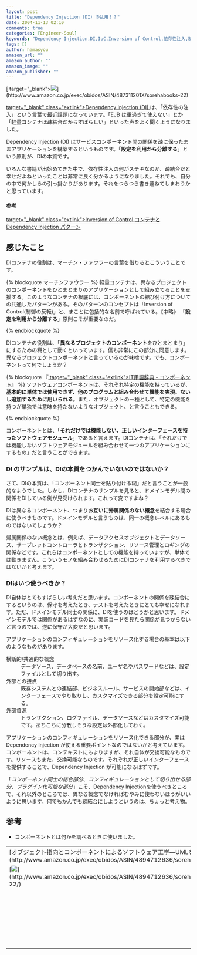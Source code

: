 ```yaml
---
layout: post
title: "Dependency Injection (DI) の乱用！？"
date: 2004-11-13 02:10
comments: true
categories: [Engineer-Soul]
keywords: "Dependency Injection,DI,IoC,Inversion of Control,依存性注入,制御の反転,乱用"
tags: []
author: hamasyou
amazon_url: ""
amazon_author: ""
amazon_image: ""
amazon_publisher: ""
---
```


<p>
[ target="_blank"><img src="http://images-jp.amazon.com/images/P/487311201X.09.MZZZZZZZ.jpg" border="0" />](http://www.amazon.co.jp/exec/obidos/ASIN/487311201X/sorehabooks-22)
</p>

[ target="_blank" class="extlink">Dependency Injection (DI) ](http://www.kakutani.com/trans/fowler/injection.html)は、「依存性の注入」という言葉で最近話題になっています。「EJB は重過ぎて使えない」とか「軽量コンテナは疎結合だからすばらしい」といった声をよく聞くようになりました。

Dependency Injection (DI) はサービスコンポーネント間の関係を疎に保ったままアプリケーションを構築するというものです。「<b>設定を利用から分離する</b>」という原則が、DIの本質です。

いろんな書籍が出始めてきた中で、依存性注入の何がステキなのか、疎結合だと幸せだよねといったことは非常に良く分かるようになりました。それでも、自分の中で何かしらの引っ掛かりがあります。それをつらつら書き連ねてしまおうかと思っています。

<section>

<h4>参考</h4>

[ target="_blank" class="extlink">Inversion of Control コンテナと Dependency Injection パターン](http://www.kakutani.com/trans/fowler/injection.html)

</section>


<!-- more -->

<h2>感じたこと</h2>

DIコンテナの役割は、マーチン・ファウラーの言葉を借りるとこういうことです。 

{% blockquote マーチンファウラー %}
軽量コンテナは、異なるプロジェクトのコンポーネントをひとまとまりのアプリケーションとして組み立てることを支援する。このようなコンテナの根底には、コンポーネントの結び付け方についての共通したパターンがある。そのパターンのコンセプトは「Inversion of Control(制御の反転)」と、まことに包括的な名前で呼ばれている。《中略》 「<b>設定を利用から分離する</b>」原則こそが重要なのだ。


{% endblockquote %}

DIコンテナの役割は、「<b>異なるプロジェクトのコンポーネント</b>をひとまとまり」にするための糊として動くといっています。僕も非常にこの部分に同意します。異なるプロジェクトコンポーネントと言っているのが味噌です。でも、コンポーネントって何でしょうか？

{% blockquote 『[ target="_blank" class="extlink">IT用語辞典 - コンポーネント](http://e-words.jp/w/E382B3E383B3E3839DE383BCE3838DE383B3E38388.html)』 %}
ソフトウェアコンポーネントは、それぞれ特定の機能を持っているが、<b>基本的に単体では使用できず、他のプログラムと組み合わせて機能を実現、ないし追加するために用いられる</b>。また、オブジェクトの一種として、特定の機能を持つが単独では意味を持たないようなオブジェクト、と言うこともできる。


{% endblockquote %}

コンポーネントとは、「<b>それだけでは機能しない、正しいインターフェースを持ったソフトウェアモジュール</b>」であると言えます。DIコンテナは、「それだけでは機能しないソフトウェアモジュールを組み合わせて一つのアプリケーションにするもの」だと言うことができます。

<h3>DI のサンプルは、DIの本質をつかんでいないのではないか？</h3>

さて、DIの本質は、「コンポーネント同士を貼り付ける糊」だと言うことが一般的なようでした。しかし、DIコンテナのサンプルを見ると、ドメインモデル間の関係をDIしている例が見受けられます。これって変ですよね？

DIは異なるコンポーネント、つまり<strong>お互いに帰属関係のない概念</strong>を結合する場合に使うべきものです。ドメインモデルと言うものは、同一の概念レベルにあるものではないでしょうか？

帰属関係のない概念とは、例えば、データアクセスオブジェクトとデータソース、サーブレットコントローラとトランザクション、リソース管理とロギングの関係などです。これらはコンポーネントとしての機能を持っていますが、単体では動きません。こういうモノを組み合わせるためにDIコンテナを利用するべきではないかと考えます。

<h3>DIはいつ使うべきか？</h3>

DI自体はとてもすばらしい考えだと思います。コンポーネントの関係を疎結合にするというのは、保守を考えたとき、テストを考えたときにとても幸せになれます。ただ、ドメインモデル同士の関係に、DIを使うのはどうかと思います。ドメインモデルでは関係があるはずなのに、実装コードを見たら関係が見つからないと言うのでは、逆に保守が大変だと思います。

アプリケーションのコンフィギュレーションをリソース化する場合の基本は以下のようなものがあります。

<dl>
<dt>横断的/共通的な概念</dt><dd>データソース、データベースの名前、ユーザ名やパスワードなどは、設定ファイルとして切り出す。</dd>
<dt>外部との接点</dt><dd>既存システムとの連結部、ビジネスルール、サービスの開始部などは、インターフェースでやり取りし、カスタマイズできる部分を設定可能にする。</dd>
<dt>外部資源</dt><dd>トランザクション、ログファイル、データソースなどはカスタマイズ可能です。あちこちに分散しそうな設定は外部化しておく。</dd>
</dl>

アプリケーションのコンフィギュレーションをリソース化できる部分が、実はDependency Injection が使える重要ポイントなのではないかと考えています。コンポーネントは、コンテキストにもよりますが、それ自体が交換可能なものです。リソースもまた、交換可能なものです。それぞれが正しいインターフェースを提供することで、Dependency Injection が可能になるはずです。

「<em>コンポーネント同士の結合部分、コンフィギュレーションとして切り出せる部分、プラグイン化可能な部分</em>」こそ、Dependency Injectionを使うべきところで、それ以外のところでは、異なる概念でなければむやみに使わないほうがいいように思います。何でもかんでも疎結合にしようというのは、ちょっと考え物。

<h2>参考</h2>

+ コンポーネントとは何かを調べるときに使いました。
<div class="rakuten"><table width="400" border="0" cellpadding="5"><tr><td colspan="2">[オブジェクト指向とコンポーネントによるソフトウェア工学―UMLを使って](http://www.amazon.co.jp/exec/obidos/ASIN/4894712636/sorehabooks-22/)</td></tr><tr><td valign="top">[<img src="http://images-jp.amazon.com/images/P/4894712636.09.MZZZZZZZ.jpg"   border="0" />](http://www.amazon.co.jp/exec/obidos/ASIN/4894712636/sorehabooks-22/)</td><td valign="top"><font size="-1">ペルディタ スティーブンス　ロブ プーリー　Perdita Stevens　Rob Pooley　児玉 公信<br /><br /><iframe scrolling="no" frameborder="0" width="200" height="40" hspace="0" vspace="0" marginheight="0" marginwidth="0" src="http://webservices.amazon.co.jp/onca/xml?Service=AWSProductData&SubscriptionId=0G91FPYVW6ZGWBH4Y9G2&AssociateTag=goodpic-22&Operation=ItemLookup&IdType=ASIN&ContentType=text/html&Page=1&ResponseGroup=Offers&ItemId=4894712636&Version=2004-10-04&Style=http://www.g-tools.net/xsl/priceFFFFFF.xsl"></iframe><br /><b>おすすめ平均　</b><img src="http://g-images.amazon.com/images/G/01/detail/stars-4-5.gif"   /><br /><img src="http://g-images.amazon.com/images/G/01/detail/stars-4-0.gif"   />思ったより、実践的な本でした<br /><img src="http://g-images.amazon.com/images/G/01/detail/stars-5-0.gif"   />オブジェクト指向の教祖本に！<br /><br />[Amazonで詳しく見る](http://www.amazon.co.jp/exec/obidos/ASIN/4894712636/sorehabooks-22/)</font><img src="http://www.goodpic.com/mt/images/spacer.gif"   width="30" height="1" /><font size="-2">by [G-Tools](http://www.goodpic.com/mt/aws/)</font><br /></td></tr></table></div>




